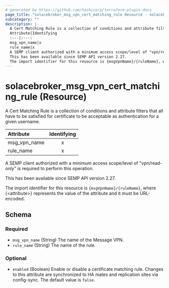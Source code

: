 ```yaml
---
# generated by https://github.com/hashicorp/terraform-plugin-docs
page_title: "solacebroker_msg_vpn_cert_matching_rule Resource - solacebroker"
subcategory: ""
description: |-
  A Cert Matching Rule is a collection of conditions and attribute filters that all have to be satisfied for certificate to be acceptable as authentication for a given username.
  Attribute|Identifying
  :---|:---:
  msg_vpn_name|x
  rule_name|x
  A SEMP client authorized with a minimum access scope/level of "vpn/read-only" is required to perform this operation.
  This has been available since SEMP API version 2.27.
  The import identifier for this resource is {msgVpnName}/{ruleName}, where {&lt;attribute&gt;} represents the value of the attribute and it must be URL-encoded.
---
```


# solacebroker_msg_vpn_cert_matching_rule (Resource)

A Cert Matching Rule is a collection of conditions and attribute filters that all have to be satisfied for certificate to be acceptable as authentication for a given username.


Attribute|Identifying
:---|:---:
msg_vpn_name|x
rule_name|x



A SEMP client authorized with a minimum access scope/level of "vpn/read-only" is required to perform this operation.

This has been available since SEMP API version 2.27.

The import identifier for this resource is `{msgVpnName}/{ruleName}`, where {&lt;attribute&gt;} represents the value of the attribute and it must be URL-encoded.



<!-- schema generated by tfplugindocs -->
## Schema

### Required

- `msg_vpn_name` (String) The name of the Message VPN.
- `rule_name` (String) The name of the rule.

### Optional

- `enabled` (Boolean) Enable or disable a certificate matching rule. Changes to this attribute are synchronized to HA mates and replication sites via config-sync. The default value is `false`.
